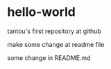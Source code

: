# hello-world
tantou's first repository at github

make some change at readme file 

some change in README.md
